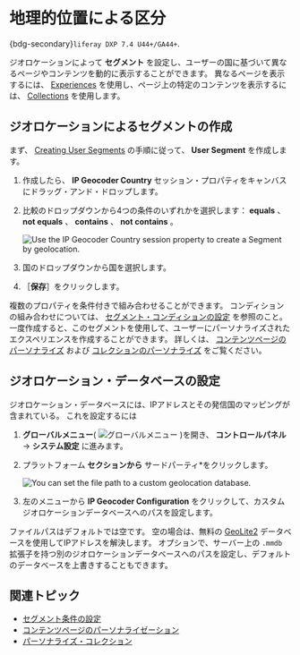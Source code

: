 # 地理的位置による区分

{bdg-secondary}`liferay DXP 7.4 U44+/GA44+`.

ジオロケーションによって **セグメント** を設定し、ユーザーの国に基づいて異なるページやコンテンツを動的に表示することができます。 異なるページを表示するには、 [Experiences](../experience-personalization/content-page-personalization.md#understanding-how-experiences-work) を使用し、ページ上の特定のコンテンツを表示するには、 [Collections](../experience-personalization/personalizing-collections.md) を使用します。

## ジオロケーションによるセグメントの作成

まず、 [Creating User Segments](./creating-and-managing-user-segments.md#creating-user-segments) の手順に従って、 **User Segment** を作成します。

1. 作成したら、 **IP Geocoder Country** セッション・プロパティをキャンバスにドラッグ・アンド・ドロップします。

1. 比較のドロップダウンから4つの条件のいずれかを選択します： **equals** 、 **not equals** 、 **contains** 、 **not contains** 。

   ![Use the IP Geocoder Country session property to create a Segment by geolocation.](./segmentation-by-geolocation/images/01.png)

1. 国のドロップダウンから国を選択します。

1. ［**保存**］をクリックします。

複数のプロパティを条件付きで組み合わせることができます。 コンディションの組み合わせについては、 [セグメント・コンディションの設定](./creating-and-managing-user-segments.md#configuring-segment-conditions) を参照のこと。 一度作成すると、このセグメントを使用して、ユーザーにパーソナライズされたエクスペリエンスを作成することができます。 詳しくは、 [コンテンツページのパーソナライズ](../experience-personalization/content-page-personalization.md) および [コレクションのパーソナライズ](../experience-personalization/personalizing-collections.md) をご覧ください。

## ジオロケーション・データベースの設定

ジオロケーション・データベースには、IPアドレスとその発信国のマッピングが含まれている。 これを設定するには

1. **グローバルメニュー**( ![グローバルメニュー](../../../images/icon-applications-menu.png) )を開き、 **コントロールパネル** &rarr; **システム設定** に進みます。

1. プラットフォーム **セクションから** サードパーティ*をクリックします。

   ![You can set the file path to a custom geolocation database.](./segmentation-by-geolocation/images/02.png)

1. 左のメニューから **IP Geocoder Configuration** をクリックして、カスタムジオロケーションデータベースへのパスを設定します。

ファイルパスはデフォルトでは空です。 空の場合は、無料の [GeoLite2](https://dev.maxmind.com/geoip/geolite2-free-geolocation-data?lang=en) データベースを使用してIPアドレスを解決します。 オプションで、サーバー上の `.mmdb` 拡張子を持つ別のジオロケーションデータベースへのパスを設定し、デフォルトのデータベースを上書きすることもできます。

## 関連トピック

* [セグメント条件の設定](./creating-and-managing-user-segments.md#configuring-segment-conditions)
* [コンテンツページのパーソナライゼーション](../experience-personalization/content-page-personalization.md)
* [パーソナライズ・コレクション](../experience-personalization/personalizing-collections.md)
